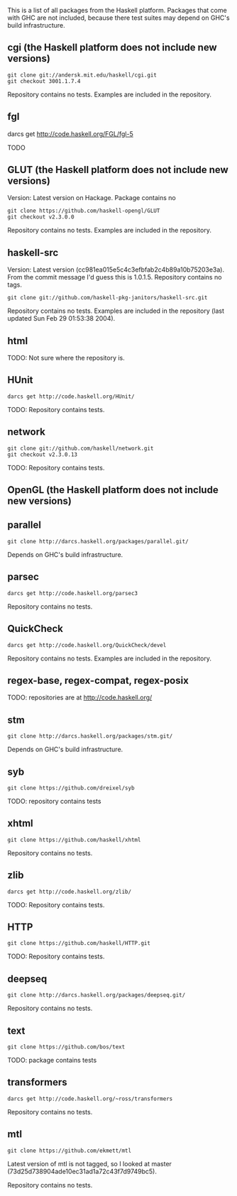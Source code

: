 This is a list of all packages from the Haskell platform.  Packages that come
with GHC are not included, because there test suites may depend on GHC's build
infrastructure.

## cgi (the Haskell platform does not include new versions)

    git clone git://andersk.mit.edu/haskell/cgi.git
    git checkout 3001.1.7.4

Repository contains no tests.  Examples are included in the repository.

## fgl

  darcs get http://code.haskell.org/FGL/fgl-5

TODO

## GLUT (the Haskell platform does not include new versions)

Version: Latest version on Hackage.  Package contains no 

    git clone https://github.com/haskell-opengl/GLUT
    git checkout v2.3.0.0

Repository contains no tests.  Examples are included in the repository.

## haskell-src

Version: Latest version (cc981ea015e5c4c3efbfab2c4b89a10b75203e3a).  From the
commit message I'd guess this is 1.0.1.5.  Repository contains no tags.

    git clone git://github.com/haskell-pkg-janitors/haskell-src.git

Repository contains no tests.  Examples are included in the repository (last
updated Sun Feb 29 01:53:38 2004).

## html

TODO: Not sure where the repository is.


## HUnit

    darcs get http://code.haskell.org/HUnit/

TODO: Repository contains tests.

## network

    git clone git://github.com/haskell/network.git
    git checkout v2.3.0.13

TODO: Repository contains tests.

## OpenGL (the Haskell platform does not include new versions)

## parallel

    git clone http://darcs.haskell.org/packages/parallel.git/

Depends on GHC's build infrastructure.

## parsec

    darcs get http://code.haskell.org/parsec3

Repository contains no tests.

## QuickCheck

    darcs get http://code.haskell.org/QuickCheck/devel

Repository contains no tests.  Examples are included in the repository.


## regex-base, regex-compat, regex-posix

TODO: repositories are at http://code.haskell.org/

## stm

    git clone http://darcs.haskell.org/packages/stm.git/

Depends on GHC's build infrastructure.

## syb

    git clone https://github.com/dreixel/syb

TODO: repository contains tests

## xhtml

    git clone https://github.com/haskell/xhtml

Repository contains no tests.

## zlib

    darcs get http://code.haskell.org/zlib/

TODO: Repository contains tests.

## HTTP

    git clone https://github.com/haskell/HTTP.git

TODO: Repository contains tests.

## deepseq

    git clone http://darcs.haskell.org/packages/deepseq.git/

Repository contains no tests.

## text

    git clone https://github.com/bos/text

TODO: package contains tests

## transformers

    darcs get http://code.haskell.org/~ross/transformers

Repository contains no tests.

## mtl

    git clone https://github.com/ekmett/mtl

Latest version of mtl is not tagged, so I looked at master
(73d25d738904ade10ec31ad1a72c43f7d9749bc5).

Repository contains no tests.
